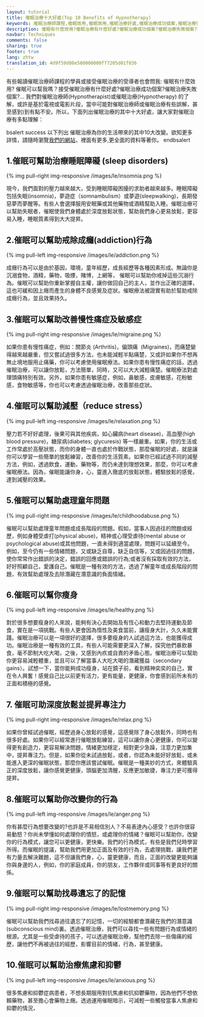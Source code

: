 ```yaml
---
layout: tutorial
title: 催眠治療十大好處(Top 10 Benefits of Hypnotherapy)
keywords: 催眠治療師課程,催眠效用,催眠效用,催眠治療好處,催眠治療成功個案,催眠治療失敗個案,催眠治療師,催眠治療好處,睡眠障礙,失眠,insomnia,戒除成癮,addiction,關節炎,Arthritis,偏頭痛,Migraines,鼻敏感,皮膚敏感,花粉敏感,食物敏感,減壓,reduce stress  
description: 催眠有什麼效用?催眠治療有什麼好處?催眠治療成功個案?催眠治療失敗個案?我們可能對催眠治療師(Hypnotherapist)或催眠治療(Hypnotherapy)有些誤解，甚至感到有點不安。所以，下面列出催眠治療的其中十大好處，讓大家對催眠治療有多點正面理
navbar: Techniques
comments: false
sharing: true
footer: true
lang: zhtw
translation_id: 4d9f59d08e580006000ff7205d01f036
---
```


有些報讀催眠治療師課程的學員或接受催眠治療的受導者也會問我: 催眠有什麼效用? 催眠可以幫我嗎？接受催眠治療有什麼好處?催眠治療成功個案?催眠治療失敗個案?… 我們對催眠治療師(Hypnotherapist)或催眠治療(Hypnotherapy) 的了解，或許是基於電視或電影片段，當中可能對催眠治療師或催眠治療有些誤解，甚至感到)到有點不安。所以，下面列出催眠治療的其中十大好處，讓大家對催眠治療有多點理解：

 bsalert success 
以下列出 催眠治療為你的生活帶來的其中10大改變。欲知更多詳情，請隨時瀏覽<a href='/en/hypnotherapy'>我們的網站</a>，裡面有更多,更全面的資料等著你。
 endbsalert 

## 1.催眠可幫助治療睡眠障礙 (sleep disorders)

{% img pull-right img-responsive /images/le/insomnia.png %}

現今，我們面對的壓力越來越大，受到睡眠障礙困擾的求助者越來越多。睡眠障礙包括失眠(insomnia)，夢遊症（somnambulism）或夢遊(sleepwalking)，長期發惡夢而夢醒等。有些人會選擇服用安眠藥或其他藥物或酒精幫助入睡。催眠治療可以幫助失眠者，催眠使我們身體處於深度放鬆狀態，幫助我們身心更易放鬆，更容易入睡，睡眠質素得到大大提昇。

<div class='clearfix'></div>

## 2.催眠可以幫助戒除成癮(addiction)行為 

{% img pull-left img-responsive /images/le/addiction.png %}

成癮行為可以是由於基因，環境，童年經歷，成長經歷等各種因素形成。無論你是沉溺食物，酒精，藥物，吸煙，賭博，上網等， 催眠可以幫助你戒掉這些沉溺行為。催眠可以幫助你重新掌握自主權，讓你做回自己的主人，並作出正確的選擇，這也可緩和因上癮而產生的身體不良感覺及症狀。催眠療法被證實有助於幫助戒除成癮行為，並且效果持久。

<div class='clearfix'></div>

## 3.催眠可以幫助改善慢性痛症及敏感症 

{% img pull-right img-responsive /images/le/migraine.png %}

如果你患有慢性痛症，例如：關節炎 (Arthritis)，偏頭痛  (Migraines)，而痛楚變得越來越嚴重，但又嘗試過很多方法，也未能減輕半點痛楚，又或許如果你不想再無止境地服用止痛藥，你可以考慮使用催眠療法。如果你患有慢性痛症的話，透過催眠治療，可以讓你放鬆，方法簡單，同時，又可以大大減輕痛楚。催眠療法對處理頭痛特別有效。另外，如果你患有敏感症，例如，鼻敏感，皮膚敏感，花粉敏感，食物敏感等，你也可以考慮透過催眠治療，改善那些症狀。

<div class='clearfix'></div>

## 4.催眠可以幫助減壓（reduce stress） 

{% img pull-left img-responsive /images/le/relaxation.png %}

壓力若不好好處理，後果可與其他疾病，如心臟病(heart disease)，高血壓(high blood pressure)，糖尿病(diabetes; glycuresis) 等一樣嚴重。如果，你的生活或工作常處於高壓狀態，而你的身體一直也處於作戰狀態，那麼催眠的好處，就是讓你可以學習一些簡單的放鬆練習，改善你的生活質素。如果你已經試過不同的減壓方法，例如，透過飲食，運動，藥物等，而仍未達到理想效果，那麼，你可以考慮催眠療法。因為，催眠能讓你身，心，靈進入徹底的放鬆狀態，體驗放鬆的感覺，達到減壓的效果。

<div class='clearfix'></div>

## 5.催眠可以幫助處理童年問題

{% img pull-right img-responsive /images/le/childhoodabuse.png %}

催眠可以幫助處理童年問題或成長階段的問題。假如，當事人因過往的問題或經歷，例如身體受虐打(physical abuse)，精神或心理受虐待(mental abuse or psychological abuse)或其他問題，一直未得到適當處理，問題可以延續至今。例如，至今仍有一些情緒問題，又或缺乏自尊，缺乏自信等，又或因過往的問題，使你常常作出錯誤的決定，錯誤的回應或錯誤的行為;或者沒有採取有效的方法，好好照顧自己，愛護自己。催眠是一種有效的方法，透過了解童年或成長階段的問題，有效幫助處理及去除潛藏在潛意識的負面情緒。

<div class='clearfix'></div>

## 6.催眠可以幫你瘦身 

{% img pull-left img-responsive /images/le/healthy.png %}

對於很多想要瘦身的人來說，能夠有決心去開始及有恆心和動力去堅持運動及節食，實在是一項挑戰。有些人更會因為惰性及美食當前，讓瘦身大計，久久未能實踐。催眠治療可以是一項很好的選擇，很多要瘦身的人試過這方法，也能獲得成功。催眠治療是一種有效的工具，有些人可能需要更深入了解，探究他們暴飲暴食，毫不節制大吃大喝，之後，又感到內疚或自責的矛盾心態。催眠治療可以幫助你更容易減輕體重，並且可以了解當事人大吃大喝的潛藏獲益（secondary gains）。試想一下，當你能夠成功瘦身，站在鏡子前，看到精神奕奕的自己，實在令人興奮！感覺自己比以前更有活力，更有能量，更健康，你會感到前所未有的正面和積極的感覺。

<div class='clearfix'></div>

## 7. 催眠可助深度放鬆並提昇專注力

{% img pull-right img-responsive /images/le/relax.png %}

如果你曾經試過催眠，經歷過身心放鬆的感覺，這感覺除了身心放鬆外，同時也有很多好處。如果你可以經常進行催眠放鬆練習，這可以讓你身心更健康，你可以變得更有創造力，更容易解決問題，情緒更加穩定，相對更少急躁，注意力更加集中，提昇專注力。但是，如果你從未試過放鬆，或者，你認為未能好好放鬆，或未能進入更深的催眠狀態，那麼你應該嘗試催眠。催眠是一種美妙的方式，來體驗真正的深度放鬆，讓你感覺更健康，頭腦更加清醒，反應更加敏捷，專注力更可獲得提昇。

<div class='clearfix'></div>

## 8.催眠可以幫助你改變你的行為

{% img pull-left img-responsive /images/le/anger.png %}

你有甚麼行為想要改變的?也許是不易相信別人？不易表達內心感受？也許你很容易動怒？你尚未學懂如何處理你的憤怒，或處理你的情緒？催眠可以幫助你，改變你的行為模式，讓您可以更健康，更快樂。我們的行為模式，有些是我們兒時學習所得。而催眠的提議，幫助我們用更加正面及有效的行為，去處理挑戰，讓我們更有力量去解決難題，這不但讓我們身，心，靈更健康，而且，正面的改變更能夠讓你與身邊的人，例如，你的家庭成員，你的朋友，工作夥伴或同事等有更良好的關係。

<div class='clearfix'></div>

## 9.催眠可以幫助找尋遺忘了的記憶

{% img pull-right img-responsive /images/le/lostmemory.png %}

催眠可以幫助我們找尋過往遺忘了的記憶，一切的經驗都會潛藏在我們的潛意識(subconscious mind)裏。透過催眠治療，我們可以尋找一些有問題行為或情緒的根源。尤其是一些受虐待的孩子，可以透過催眠治療，幫他們去除一些傷痛的經歷，讓他們不再被過往的經歷，影響目前的情緒，行為，甚至健康。

<div class='clearfix'></div>

## 10.催眠可以幫助治療焦慮和抑鬱

{% img pull-left img-responsive /images/le/anxious.png %}

很多焦慮和抑鬱症病患者，不想長期服用對抗焦慮和抗抑鬱藥物，因為他們不想依賴藥物，甚至擔心會藥物上癮。透過運用催眠暗示，可減輕一些觸發當事人焦慮和抑鬱的情況，

<div class='clearfix'></div>
